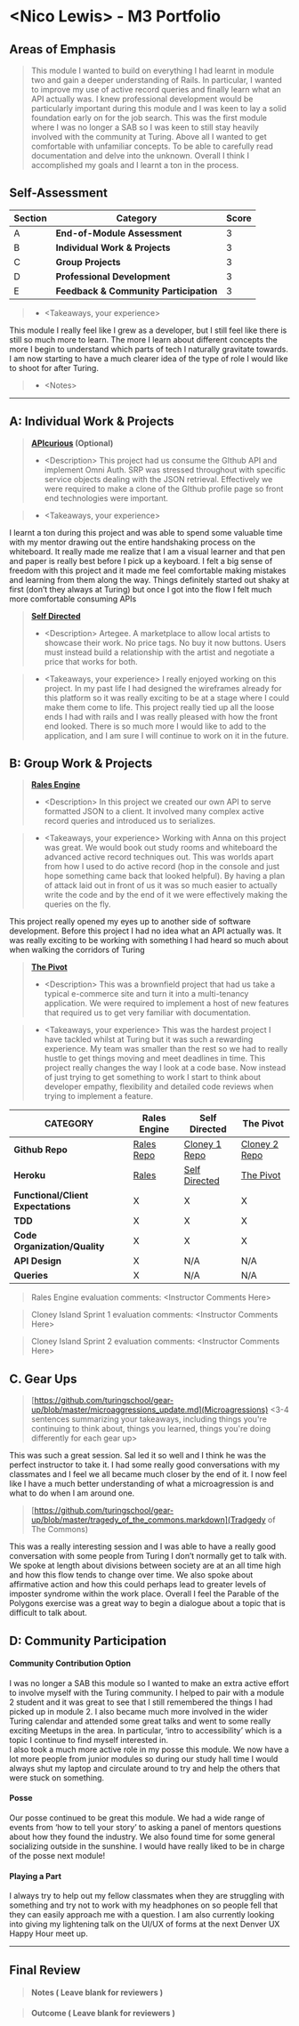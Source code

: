 # \<Nico Lewis> - M3 Portfolio

## Areas of Emphasis

> This module I wanted to build on everything I had learnt in module two and gain a deeper understanding of Rails. In particular, I wanted to improve my use of active record queries and finally learn what an API actually was. I knew professional development would be particularly important during this module and I was keen to lay a solid foundation early on for the job search. This was the first module where I was no longer a SAB so I was keen to still stay heavily involved with the community at Turing. Above all I wanted to get comfortable with unfamiliar concepts. To be able to carefully read documentation and delve into the unknown. Overall I think I accomplished my goals and I learnt a ton in the process. 


## Self-Assessment

| Section | Category | Score |
| --- | ----- | --- |
| A | **End-of-Module Assessment** | 3 |
| B | **Individual Work & Projects** | 3 |
| C | **Group Projects** | 3 |
| D | **Professional Development** | 3 |
| E | **Feedback & Community Participation** | 3 |

>* \<Takeaways, your experience>

This module I really feel like I grew as a developer, but I still feel like there is still so much more to learn. The more I learn about different concepts the more I begin to understand which parts of tech I naturally gravitate towards. I am now starting to have a much clearer idea of the type of role I would like to shoot for after Turing.  

>* \<Notes>

-----------------------

## A: Individual Work & Projects

> **[APIcurious](http://backend.turing.io/module3/projects/apicurious) (Optional)**
>* \<Description>
This project had us consume the GIthub API and implement Omni Auth. SRP was stressed throughout with specific service objects dealing with the JSON retrieval. Effectively we were required to make a clone of the GIthub profile page so front end technologies were important.  

>* \<Takeaways, your experience>

I learnt a ton during this project and was able to spend some valuable time with my mentor drawing out the entire handshaking process on the whiteboard. It really made me realize that I am a visual learner and that pen and paper is really best before I pick up a keyboard. I felt a big sense of freedom with this project and it made me feel comfortable making mistakes and learning from them along the way. Things definitely started out shaky at first (don’t they always at Turing) but once I got into the flow I felt much more comfortable consuming APIs

> **[Self Directed](http://backend.turing.io/module3/projects/self_directed_project)**
>* \<Description>
Artegee. A marketplace to allow local artists to showcase their work. No price tags. No buy it now buttons. Users must instead build a relationship with the artist and negotiate a price that works for both. 

>* \<Takeaways, your experience>
I really enjoyed working on this project. In my past life I had designed the wireframes already for this platform so it was really exciting to be at a stage where I could make them come to life. This project really tied up all the loose ends I had with rails and I was really pleased with how the front end looked. There is so much more I would like to add to the application, and I am sure I will continue to work on it in the future. 


## B: Group Work & Projects

> **[Rales Engine](http://backend.turing.io/module3/projects/rails_engine)**
>* \<Description>
In this project we created our own API to serve formatted JSON to a client. It involved many complex active record queries and introduced us to serializes. 

>* \<Takeaways, your experience>
Working with Anna on this project was great. We would book out study rooms and whiteboard the advanced active record techniques out. This was worlds apart from how I used to do active record (hop in the console and just hope something came back that looked helpful). By having a plan of attack laid out in front of us it was so much easier to actually write the code and by the end of it we were effectively making the queries on the fly. 

This project really opened my eyes up to another side of software development. Before this project I had no idea what an API actually was. It was really exciting to be working with something I had heard so much about when walking the corridors of Turing

> **[The Pivot](http://backend.turing.io/module3/projects/the_pivot)**
>* \<Description>
This was a brownfield project that had us take a typical e-commerce site and turn it into a multi-tenancy application. We were required to implement a host of new features that required us to get very familiar with documentation.

>* \<Takeaways, your experience>
This was the hardest project I have tackled whilst at Turing but it was such a rewarding experience. My team was smaller than the rest so we had to really hustle to get things moving and meet deadlines in time. This project really changes the way I look at a code base. Now instead of just trying to get something to work I start to think about developer empathy, flexibility and detailed code reviews when trying to implement a feature. 


| CATEGORY | Rales Engine | Self Directed | The Pivot |
| --- | --- | --- | --- |
| **Github Repo** | [Rales Repo](https://github.com/nico24687/rales_engine) | [Cloney 1 Repo](https://github.com/nico24687/api-curious) | [Cloney 2 Repo](https://github.com/nico24687/artegee) |
| **Heroku** | [Rales](https://) | [Self Directed](https://nameless-lowlands-77073.herokuapp.com/) | [The Pivot](https://vast-dawn-23202.herokuapp.com/) |
| **Functional/Client Expectations** | X | X | X |
| **TDD** | X | X | X |
| **Code Organization/Quality** | X | X | X |
| **API Design** | X | N/A | N/A |
| **Queries** | X | N/A | N/A |

> Rales Engine evaluation comments:
\<Instructor Comments Here>

> Cloney Island Sprint 1 evaluation comments:
\<Instructor Comments Here>

> Cloney Island Sprint 2 evaluation comments:
\<Instructor Comments Here>

## C. **Gear Ups**

> [https://github.com/turingschool/gear-up/blob/master/microaggressions_update.md](Microagressions)
\<3-4 sentences summarizing your takeaways, including things you're continuing to think about, things you learned, things you're doing differently for each gear up>

This was such a great session. Sal led it so well and I think he was the perfect instructor to take it. I had some really good conversations with my classmates and I feel we all became much closer by the end of it. I now feel like I have a much better understanding of what a microagression is and what to do when I am around one. 

> [https://github.com/turingschool/gear-up/blob/master/tragedy_of_the_commons.markdown](Tradgedy of The Commons)

This was a really interesting session and I was able to have a really good conversation with some people from Turing I don’t normally get to talk with. We spoke at length about divisions between society are at an all time high and how this flow tends to change over time. We also spoke about affirmative action and how this could perhaps lead to greater levels of imposter syndrome within the work place. Overall I feel the Parable of the Polygons exercise was a great way to begin a dialogue about a topic that is difficult to talk about. 



## D: Community Participation

#### **Community Contribution Option**

I was no longer a SAB this module so I wanted to make an extra active effort to involve myself with the Turing community. I helped to pair with a module 2 student and it was great to see that I still remembered the things I had picked up in module 2. I also became much more involved in the wider Turing calendar and attended some great talks and went to some really exciting Meetups in the area. In particular, ‘intro to accessibility’ which is a topic I continue to find myself interested in.  
I also took a much more active role in my posse this module. We now have a lot more people from junior modules so during our study hall time I would always shut my laptop and circulate around to try and help the others that were stuck on something. 


#### **Posse**

Our posse continued to be great this module. We had a wide range of events from ‘how to tell your story’ to asking a panel of mentors questions about how they found the industry. We also found time for some general socializing outside in the sunshine. I would have really liked to be in charge of the posse next module!


#### **Playing a Part**

I always try to help out my fellow classmates when they are struggling with something and try not to work with my headphones on so people fell that they can easily approach me with a question. I am also currently looking into giving my lightening talk on the UI/UX of forms at the next Denver UX Happy Hour meet up. 


------------------

## Final Review

> #### Notes ( Leave blank for reviewers )

> #### Outcome ( Leave blank for reviewers )